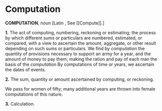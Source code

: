 # Computation

**COMPUTATION**, _noun_ \[Latin , See [[Compute]].\]

**1.** The act of computing, numbering, reckoning or estimating; the process by which different sums or particulars are numbered, estimated, or compared, with a view to ascertain the amount, aggregate, or other result depending on such sums or particulars. We find by _computation_ the quantity of provisions necessary to support an army for a year, and the amount of money to pay them; making the ration and pay of each man the basis of the _computation_ By computations of time or years, we ascertain the dates of events.

**2.** The sum, quantity or amount ascertained by computing, or reckoning.

We pass for women of fifty; many additional years are thrown into female computations of this nature.

**3.** Calculation.
